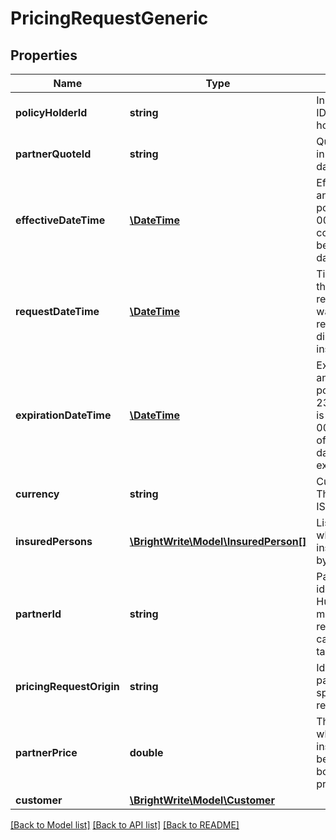 # PricingRequestGeneric

## Properties
Name | Type | Description | Notes
------------ | ------------- | ------------- | -------------
**policyHolderId** | **string** | Insured Person ID of the policy holder. | [optional] 
**partnerQuoteId** | **string** | Quote identifier in underwriters database. | [optional] 
**effectiveDateTime** | [**\DateTime**](\DateTime.md) | Effective date and time for the policy (use 00:00:00 time if coverage starts beginning of day) | 
**requestDateTime** | [**\DateTime**](\DateTime.md) | Timestamp of the quote request when it was first received by the distributor (or insurer). | 
**expirationDateTime** | [**\DateTime**](\DateTime.md) | Expiration date and time of the policy (use 23:59:59 if date is inclusive OR 00:00:00 time of next day if date is exclusive. | 
**currency** | **string** | Currency used. Three character ISO 4217. | 
**insuredPersons** | [**\BrightWrite\Model\InsuredPerson[]**](InsuredPerson.md) | List of people who are insured/covered by this policy. | 
**partnerId** | **string** | Partner identifier. Human and machine readable so we can use in tagging. | 
**pricingRequestOrigin** | **string** | Identifier, which partner use to specify pricing request origin. | [optional] 
**partnerPrice** | **double** | The price above which the insurance must be sold if the book is to be profitable. | 
**customer** | [**\BrightWrite\Model\Customer**](Customer.md) |  | 

[[Back to Model list]](../README.md#documentation-for-models) [[Back to API list]](../README.md#documentation-for-api-endpoints) [[Back to README]](../README.md)


